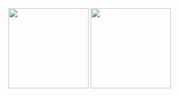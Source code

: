<div>
    <a href="https://github.com/Thiago099"> </a>
    <img height="160em" src="https://github-readme-stats.vercel.app/api?username=Thiago099&show_icons=true&theme=dark&include_all_commits=true&count_private=true">
    <img height="160em" src="https://github-readme-stats.vercel.app/api/top-langs/?username=Thiago099&layout=compact&langs_count=7&theme=dark">
